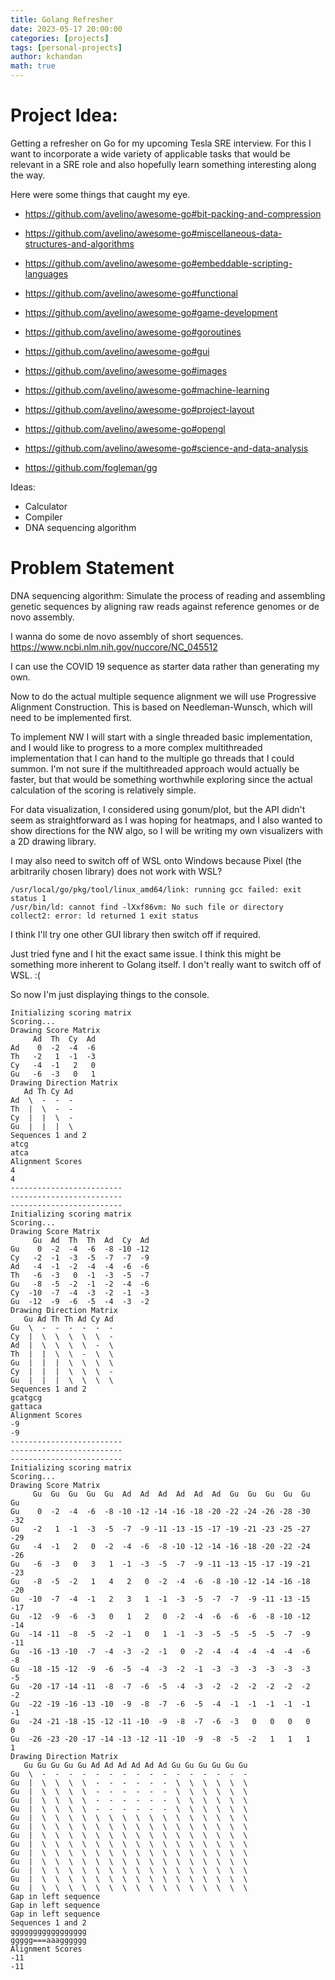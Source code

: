 ```yaml
---
title: Golang Refresher
date: 2023-05-17 20:00:00
categories: [projects]
tags: [personal-projects]
author: kchandan
math: true
---
```


# Project Idea:

Getting a refresher on Go for my upcoming Tesla SRE interview. For this I want to incorporate a wide variety of applicable tasks that would be relevant in a SRE role and also hopefully learn something interesting along the way.

Here were some things that caught my eye.

- https://github.com/avelino/awesome-go#bit-packing-and-compression
- https://github.com/avelino/awesome-go#miscellaneous-data-structures-and-algorithms
- https://github.com/avelino/awesome-go#embeddable-scripting-languages
- https://github.com/avelino/awesome-go#functional
- https://github.com/avelino/awesome-go#game-development
- https://github.com/avelino/awesome-go#goroutines
- https://github.com/avelino/awesome-go#gui
- https://github.com/avelino/awesome-go#images
- https://github.com/avelino/awesome-go#machine-learning
- https://github.com/avelino/awesome-go#project-layout
- https://github.com/avelino/awesome-go#opengl
- https://github.com/avelino/awesome-go#science-and-data-analysis


- https://github.com/fogleman/gg

Ideas:
- Calculator
- Compiler
- DNA sequencing algorithm

# Problem Statement

DNA sequencing algorithm: Simulate the process of reading and assembling genetic sequences by aligning raw reads against reference genomes or de novo assembly.

I wanna do some de novo assembly of short sequences.
https://www.ncbi.nlm.nih.gov/nuccore/NC_045512

I can use the COVID 19 sequence as starter data rather than generating my own.

Now to do the actual multiple sequence alignment we will use Progressive Alignment Construction. This is based on Needleman-Wunsch, which will need to be implemented first.

To implement NW I will start with a single threaded basic implementation, and I would like to progress to a more complex multithreaded implementation that I can hand to the multiple go threads that I could summon. I'm not sure if the multithreaded approach would actually be faster, but that would be something worthwhile exploring since the actual calculation of the scoring is relatively simple.

For data visualization, I considered using gonum/plot, but the API didn't seem as straightforward as I was hoping for heatmaps, and I also wanted to show directions for the NW algo, so I will be writing my own visualizers with a 2D drawing library.

I may also need to switch off of WSL onto Windows because Pixel (the arbitrarily chosen library) does not work with WSL?

```
/usr/local/go/pkg/tool/linux_amd64/link: running gcc failed: exit status 1
/usr/bin/ld: cannot find -lXxf86vm: No such file or directory
collect2: error: ld returned 1 exit status
```

I think I'll try one other GUI library then switch off if required.

Just tried fyne and I hit the exact same issue. I think this might be something more inherent to Golang itself. I don't really want to switch off of WSL. :(

So now I'm just displaying things to the console.

```
Initializing scoring matrix
Scoring...
Drawing Score Matrix
     Ad  Th  Cy  Ad
Ad    0  -2  -4  -6
Th   -2   1  -1  -3
Cy   -4  -1   2   0
Gu   -6  -3   0   1
Drawing Direction Matrix
   Ad Th Cy Ad
Ad  \  -  -  -
Th  |  \  -  -
Cy  |  |  \  -
Gu  |  |  |  \
Sequences 1 and 2
atcg
atca
Alignment Scores
4
4
-------------------------
-------------------------
-------------------------
Initializing scoring matrix
Scoring...
Drawing Score Matrix
     Gu  Ad  Th  Th  Ad  Cy  Ad
Gu    0  -2  -4  -6  -8 -10 -12
Cy   -2  -1  -3  -5  -7  -7  -9
Ad   -4  -1  -2  -4  -4  -6  -6
Th   -6  -3   0  -1  -3  -5  -7
Gu   -8  -5  -2  -1  -2  -4  -6
Cy  -10  -7  -4  -3  -2  -1  -3
Gu  -12  -9  -6  -5  -4  -3  -2
Drawing Direction Matrix
   Gu Ad Th Th Ad Cy Ad
Gu  \  -  -  -  -  -  -
Cy  |  \  \  \  \  \  -
Ad  |  \  \  \  \  -  \
Th  |  |  \  \  -  \  \
Gu  |  |  |  \  \  \  \
Cy  |  |  |  \  \  \  -
Gu  |  |  |  \  \  \  \
Sequences 1 and 2
gcatgcg
gattaca
Alignment Scores
-9
-9
-------------------------
-------------------------
-------------------------
Initializing scoring matrix
Scoring...
Drawing Score Matrix
     Gu  Gu  Gu  Gu  Gu  Ad  Ad  Ad  Ad  Ad  Ad  Gu  Gu  Gu  Gu  Gu  Gu
Gu    0  -2  -4  -6  -8 -10 -12 -14 -16 -18 -20 -22 -24 -26 -28 -30 -32
Gu   -2   1  -1  -3  -5  -7  -9 -11 -13 -15 -17 -19 -21 -23 -25 -27 -29
Gu   -4  -1   2   0  -2  -4  -6  -8 -10 -12 -14 -16 -18 -20 -22 -24 -26
Gu   -6  -3   0   3   1  -1  -3  -5  -7  -9 -11 -13 -15 -17 -19 -21 -23
Gu   -8  -5  -2   1   4   2   0  -2  -4  -6  -8 -10 -12 -14 -16 -18 -20
Gu  -10  -7  -4  -1   2   3   1  -1  -3  -5  -7  -7  -9 -11 -13 -15 -17
Gu  -12  -9  -6  -3   0   1   2   0  -2  -4  -6  -6  -6  -8 -10 -12 -14
Gu  -14 -11  -8  -5  -2  -1   0   1  -1  -3  -5  -5  -5  -5  -7  -9 -11
Gu  -16 -13 -10  -7  -4  -3  -2  -1   0  -2  -4  -4  -4  -4  -4  -6  -8
Gu  -18 -15 -12  -9  -6  -5  -4  -3  -2  -1  -3  -3  -3  -3  -3  -3  -5
Gu  -20 -17 -14 -11  -8  -7  -6  -5  -4  -3  -2  -2  -2  -2  -2  -2  -2
Gu  -22 -19 -16 -13 -10  -9  -8  -7  -6  -5  -4  -1  -1  -1  -1  -1  -1
Gu  -24 -21 -18 -15 -12 -11 -10  -9  -8  -7  -6  -3   0   0   0   0   0
Gu  -26 -23 -20 -17 -14 -13 -12 -11 -10  -9  -8  -5  -2   1   1   1   1
Drawing Direction Matrix
   Gu Gu Gu Gu Gu Ad Ad Ad Ad Ad Ad Gu Gu Gu Gu Gu Gu
Gu  \  -  -  -  -  -  -  -  -  -  -  -  -  -  -  -  -
Gu  |  \  \  \  \  -  -  -  -  -  -  \  \  \  \  \  \
Gu  |  \  \  \  \  -  -  -  -  -  -  \  \  \  \  \  \
Gu  |  \  \  \  \  -  -  -  -  -  -  \  \  \  \  \  \
Gu  |  \  \  \  \  -  -  -  -  -  -  \  \  \  \  \  \
Gu  |  \  \  \  \  \  \  \  \  \  \  \  \  \  \  \  \
Gu  |  \  \  \  \  \  \  \  \  \  \  \  \  \  \  \  \
Gu  |  \  \  \  \  \  \  \  \  \  \  \  \  \  \  \  \
Gu  |  \  \  \  \  \  \  \  \  \  \  \  \  \  \  \  \
Gu  |  \  \  \  \  \  \  \  \  \  \  \  \  \  \  \  \
Gu  |  \  \  \  \  \  \  \  \  \  \  \  \  \  \  \  \
Gu  |  \  \  \  \  \  \  \  \  \  \  \  \  \  \  \  \
Gu  |  \  \  \  \  \  \  \  \  \  \  \  \  \  \  \  \
Gu  |  \  \  \  \  \  \  \  \  \  \  \  \  \  \  \  \
Gap in left sequence
Gap in left sequence
Gap in left sequence
Sequences 1 and 2
ggggggggggggggggg
ggggg===aaagggggg
Alignment Scores
-11
-11
```
